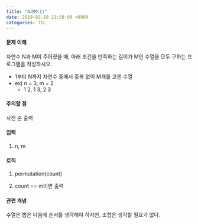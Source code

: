 ```yaml
---
title: "N과M(1)"
date: 2019-02-10 21:50:00 +0900
categories: TIL
---
```


#### 문제 이해

자연수 N과 M이 주어졌을 때, 아래 조건을 만족하는 길이가 M인 수열을 모두 구하는 프로그램을 작성하시오.

- 1부터 N까지 자연수 중에서 중복 없이 M개를 고른 수열
- ex) n = 3, m = 2
  - 1 2, 1 3, 2 3

#### 주의할 점

사전 순 출력

#### 입력

1. n, m

#### 로직

1. permutation(count)

2. count == m이면 출력

   

#### 관련 개념

수열은 뽑은 다음에 순서를 생각해야 하지만, 조합은 생각할 필요가 없다.